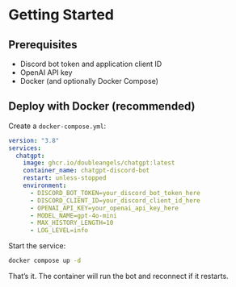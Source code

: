# Getting Started

## Prerequisites

- Discord bot token and application client ID
- OpenAI API key
- Docker (and optionally Docker Compose)

## Deploy with Docker (recommended)

Create a `docker-compose.yml`:

```yaml
version: "3.8"
services:
  chatgpt:
    image: ghcr.io/doubleangels/chatgpt:latest
    container_name: chatgpt-discord-bot
    restart: unless-stopped
    environment:
      - DISCORD_BOT_TOKEN=your_discord_bot_token_here
      - DISCORD_CLIENT_ID=your_discord_client_id_here
      - OPENAI_API_KEY=your_openai_api_key_here
      - MODEL_NAME=gpt-4o-mini
      - MAX_HISTORY_LENGTH=10
      - LOG_LEVEL=info
```

Start the service:

```bash
docker compose up -d
```

That’s it. The container will run the bot and reconnect if it restarts.
